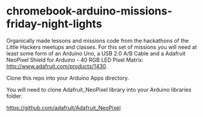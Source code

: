 # chromebook-arduino-missions-friday-night-lights
Organically made lessons and missions code from the hackathons of the Little Hackers meetups and classes. For this set of missions you will need at least some form of an Arduino Uno, a USB 2.0 A/B Cable and a Adafruit NeoPixel Shield for Arduino - 40 RGB LED Pixel Matrix: http://www.adafruit.com/products/1430.

Clone this repo into your Arduino Apps directory.

You will need to clone Adafruit_NeoPixel library into your Arduino libraries folder.

https://github.com/adafruit/Adafruit_NeoPixel

